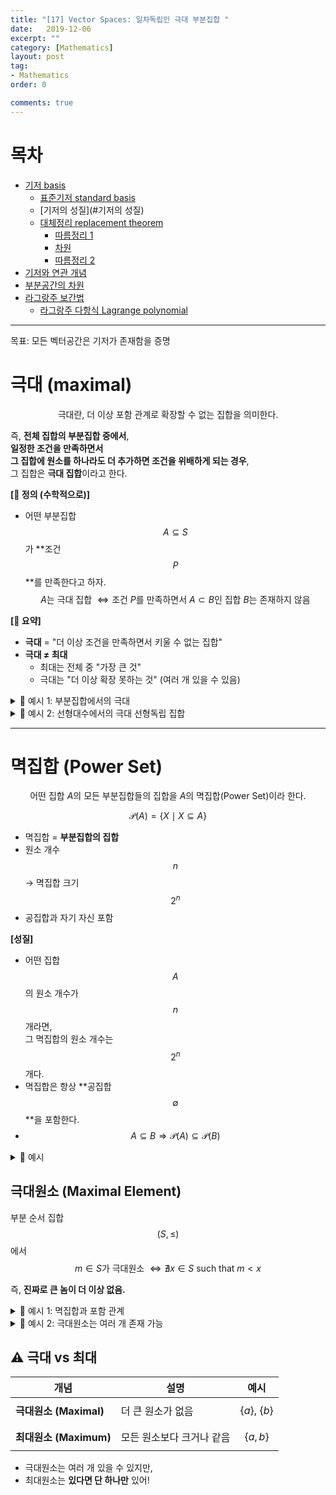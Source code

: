 ```yaml
---
title: "[17] Vector Spaces: 일차독립인 극대 부분집합 "
date:   2019-12-06
excerpt: ""
category: [Mathematics]
layout: post
tag:
- Mathematics
order: 0

comments: true
---
```


# 목차
- [기저 basis](#기저-basis)
  * [표준기저 standard basis](#표준기저-standard-basis)
  * [기저의 성질](#기저의 성질)
  * [대체정리 replacement theorem](#대체정리-replacement-theorem)
    + [따름정리 1](#따름정리-1)
    + [차원](#차원)
    + [따름정리 2](#따름정리-2)
- [기저와 연관 개념](#기저와-연관-개념)
- [부분공간의 차원](#부분공간의-차원)
- [라그랑주 보간법](#라그랑주-보간법)
  * [라그랑주 다항식 Lagrange polynomial](#라그랑주-다항식-lagrange-polynomial)




----

목표: 모든 벡터공간은 기저가 존재함을 증명

# 극대 (maximal)

$$
\text{극대란, 더 이상 포함 관계로 확장할 수 없는 집합을 의미한다.}
$$

즉, **전체 집합의 부분집합 중에서**,  
**일정한 조건을 만족하면서**  
**그 집합에 원소를 하나라도 더 추가하면 조건을 위배하게 되는 경우**,  
그 집합은 **극대 집합**이라고 한다.


**[📌 정의 (수학적으로)]**    
* 어떤 부분집합 $$A \subseteq S$$ 가 **조건 $$P$$**를 만족한다고 하자.  
$$
A \text{는 극대 집합 } \Leftrightarrow \text{조건 } P \text{를 만족하면서 } A \subset B \text{인 집합 } B \text{는 존재하지 않음}
$$



**[🧠 요약]**    
- **극대** = "더 이상 조건을 만족하면서 키울 수 없는 집합"
- **극대 ≠ 최대**  
  - 최대는 전체 중 "가장 큰 것"  
  - 극대는 "더 이상 확장 못하는 것" (여러 개 있을 수 있음)




<details>
<summary>🎯 예시 1: 부분집합에서의 극대 </summary>
<div markdown="1">

### 

집합 $$S = \{1, 2, 3\}$$ 이 있고,  
"원소들 간에 서로소"라는 조건을 만족해야 한다고 하자.

다음과 같은 집합들을 생각해보자:

- $$\{1\}$$ → 서로소 OK  
- $$\{1, 2\}$$ → 1과 2는 서로소 OK  
- $$\{1, 2, 3\}$$ → 1,2,3은 모두 서로소 OK  
- $$\{2, 4\}$$ → 2와 4는 공약수 2 있으므로 조건 위배 ❌

이 중에서 $$\{1, 2, 3\}$$은 **서로소 조건을 만족하면서 더 이상 확장할 수 없음** → **극대**


</div>
</details>  




<details>
<summary>🎯 예시 2: 선형대수에서의 극대 선형독립 집합 </summary>
<div markdown="1">

벡터공간 $$\mathbb{R}^3$$에서  
다음 벡터들을 생각하자:

$$
v_1 = \begin{bmatrix}1\\0\\0\end{bmatrix}, \quad 
v_2 = \begin{bmatrix}0\\1\\0\end{bmatrix}, \quad
v_3 = \begin{bmatrix}0\\0\\1\end{bmatrix}
$$

벡터 집합 $$\{v_1, v_2\}$$ 은 선형독립이다.  
하지만 $$v_3$$을 추가해도 여전히 선형독립.

따라서 $$\{v_1, v_2\}$$은 극대가 **아니다.**

반면, $$\{v_1, v_2, v_3\}$$은 $$\mathbb{R}^3$$에서  
**더 이상 선형독립 벡터를 추가할 수 없음** → **극대 선형독립 집합**


</div>
</details>  





----




# 멱집합 (Power Set)


$$
\text{어떤 집합 } A \text{의 모든 부분집합들의 집합을 } A \text{의 멱집합(Power Set)이라 한다.}
$$

$$
\mathcal{P}(A) = \{ X \mid X \subseteq A \}
$$


- 멱집합 = **부분집합의 집합**
- 원소 개수 $$n$$ → 멱집합 크기 $$2^n$$
- 공집합과 자기 자신 포함


**[성질]**  
- 어떤 집합 $$A$$의 원소 개수가 $$n$$개라면,  
  그 멱집합의 원소 개수는 $$2^n$$개다.    
- 멱집합은 항상 **공집합 $$\emptyset$$**을 포함한다.    
- $$A \subseteq B \Rightarrow \mathcal{P}(A) \subseteq \mathcal{P}(B)$$    

<details>
<summary>🎯 예시 </summary>
<div markdown="1">



집합 $$B = \{a, b, c\}$$ 라면:

$$
\mathcal{P}(B) =
\{
\emptyset,\ 
\{a\},\ \{b\},\ \{c\},\ 
\{a, b\},\ \{a, c\},\ \{b, c\},\ 
\{a, b, c\}
\}
$$

총 $$2^3 = 8$$개의 원소가 있음.




</div>
</details>  


## 극대원소 (Maximal Element)

부분 순서 집합 $$(S, \leq)$$에서  
$$
m \in S \text{가 극대원소 } \Leftrightarrow \nexists x \in S \text{ such that } m < x
$$

즉, **진짜로 큰 놈이 더 이상 없음.**



<details>
<summary>🎯 예시 1: 멱집합과 포함 관계 </summary>
<div markdown="1">



집합 $$B = \{a, b, c\}$$ 라면:

$$
\mathcal{P}(B) =
\{
\emptyset,\ 
\{a\},\ \{b\},\ \{c\},\ 
\{a, b\},\ \{a, c\},\ \{b, c\},\ 
\{a, b, c\}
\}
$$

총 $$2^3 = 8$$개의 원소가 있음.




</div>
</details>  



<details>
<summary>🎯 예시 2: 극대원소는 여러 개 존재 가능 </summary>
<div markdown="1">



집합 $$B = \{a, b\}$$ 의 멱집합:

$$
\mathcal{P}(B) = \{\emptyset,\ \{a\},\ \{b\},\ \{a, b\} \}
$$

포함관계로 보면:

- $$\{a\},\ \{b\}$$ 는 서로 비교 불가능
- 둘 다 **극대원소**가 될 수 있음

→ 극대원소는 **여러 개 가능**


</div>
</details>  



## ⚠️ 극대 vs 최대

| 개념 | 설명 | 예시 |
|------|------|------|
| **극대원소 (Maximal)** | 더 큰 원소가 없음 | $$\{a\},\ \{b\}$$ |
| **최대원소 (Maximum)** | 모든 원소보다 크거나 같음 | $$\{a, b\}$$ |

- 극대원소는 여러 개 있을 수 있지만,  
- 최대원소는 **있다면 단 하나만** 있어!


